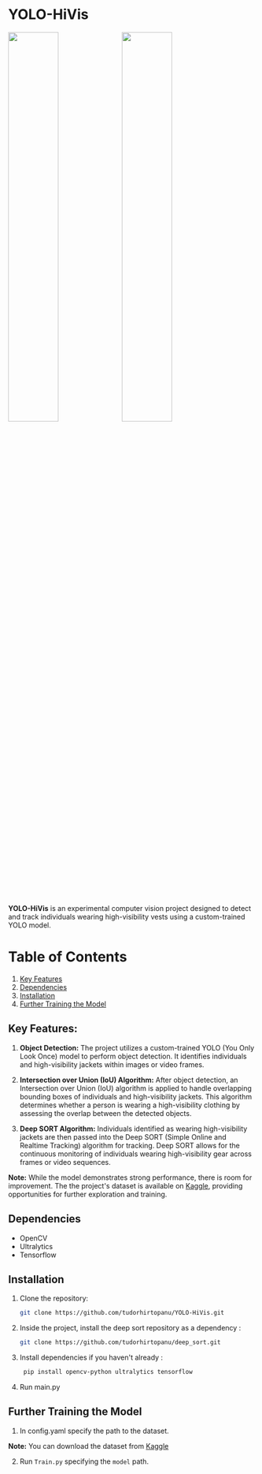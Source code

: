 # YOLO-HiVis
<p float="left">
  <img src="https://github.com/tudorhirtopanu/YOLO-HiVis/assets/122214687/3cd1045c-c734-4d18-aba5-b35f04fb1f1d" width="45%" />
  <img src="https://github.com/tudorhirtopanu/YOLO-HiVis/assets/122214687/c5d8a535-5f83-4614-ad2e-85011bb9e8ec" width="45%" />
</p>

**YOLO-HiVis** is an experimental computer vision project designed to detect and track individuals wearing high-visibility vests using a custom-trained YOLO model.

# Table of Contents

1. [Key Features](#key-features)
2. [Dependencies](#dependencies)
3. [Installation](#installation)
4. [Further Training the Model](#further-training-the-model)

## Key Features:

1. **Object Detection:** The project utilizes a custom-trained YOLO (You Only Look Once) model to perform object detection. It identifies individuals and high-visibility jackets within images or video frames.

2. **Intersection over Union (IoU) Algorithm:** After object detection, an Intersection over Union (IoU) algorithm is applied to handle overlapping bounding boxes of individuals and high-visibility jackets. This algorithm determines whether a person is wearing a high-visibility clothing by assessing the overlap between the detected objects.

3. **Deep SORT Algorithm:** Individuals identified as wearing high-visibility jackets are then passed into the Deep SORT (Simple Online and Realtime Tracking) algorithm for tracking. Deep SORT allows for the continuous monitoring of individuals wearing high-visibility gear across frames or video sequences.

**Note:** While the model demonstrates strong performance, there is room for improvement. The the project's dataset is available on [Kaggle](https://www.kaggle.com/datasets/tudorhirtopanu/yolo-highvis-and-person-detection-dataset), providing opportunities for further exploration and training.

## Dependencies

- OpenCV
- Ultralytics
- Tensorflow

## Installation

1. Clone the repository:

   ```bash
   git clone https://github.com/tudorhirtopanu/YOLO-HiVis.git
   ```
2. Inside the project, install the deep sort repository as a dependency :
    ```bash
    git clone https://github.com/tudorhirtopanu/deep_sort.git
   ```
3. Install dependencies if you haven't already :
   ```bash
    pip install opencv-python ultralytics tensorflow
   ```
4. Run main.py

## Further Training the Model

1. In config.yaml specify the path to the dataset.

**Note:** You can download the dataset from [Kaggle](https://www.kaggle.com/datasets/tudorhirtopanu/yolo-highvis-and-person-detection-dataset)

2. Run ```Train.py``` specifying the ```model``` path.
